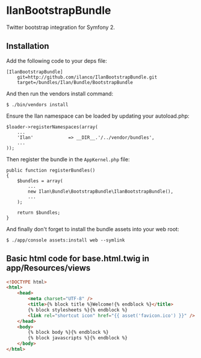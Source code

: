 IlanBootstrapBundle
===================

Twitter bootstrap integration for Symfony 2.


## Installation ##

Add the following code to your deps file:

    [IlanBootstrapBundle]
        git=http://github.com/ilanco/IlanBootstrapBundle.git
        target=/bundles/Ilan/Bundle/BootstrapBundle

And then run the vendors install command:

    $ ./bin/vendors install

Ensure the Ilan namespace can be loaded by updating your autoload.php:

    $loader->registerNamespaces(array(
        ...
        'Ilan'             => __DIR__.'/../vendor/bundles',
        ...
    ));

Then register the bundle in the `AppKernel.php` file:

    public function registerBundles()
    {
        $bundles = array(
            ...
            new Ilan\Bundle\BootstrapBundle\IlanBootstrapBundle(),
            ...
        );

        return $bundles;
    }

And finally don't forget to install the bundle assets into your web root:

    $ ./app/console assets:install web --symlink


## Basic html code for base.html.twig in app/Resources/views

``` html
<!DOCTYPE html>
<html>
    <head>
        <meta charset="UTF-8" />
        <title>{% block title %}Welcome!{% endblock %}</title>
        {% block stylesheets %}{% endblock %}
        <link rel="shortcut icon" href="{{ asset('favicon.ico') }}" />
    </head>
    <body>
        {% block body %}{% endblock %}
        {% block javascripts %}{% endblock %}
    </body>
</html>

```

